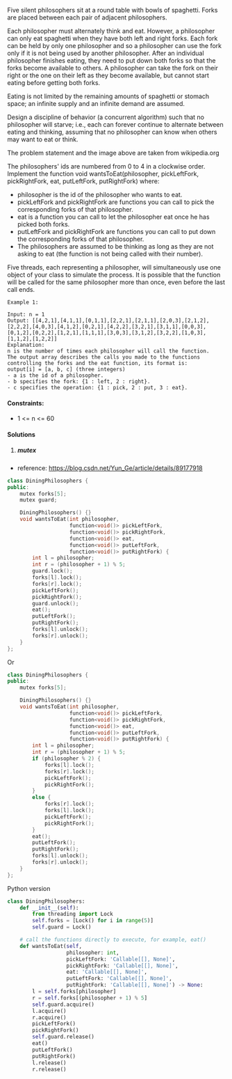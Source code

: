 Five silent philosophers sit at a round table with bowls of spaghetti. Forks are placed between each pair of adjacent philosophers.

Each philosopher must alternately think and eat. However, a philosopher can only eat spaghetti when they have both left and right forks. Each fork can be held by only one philosopher and so a philosopher can use the fork only if it is not being used by another philosopher. After an individual philosopher finishes eating, they need to put down both forks so that the forks become available to others. A philosopher can take the fork on their right or the one on their left as they become available, but cannot start eating before getting both forks.

Eating is not limited by the remaining amounts of spaghetti or stomach space; an infinite supply and an infinite demand are assumed.

Design a discipline of behavior (a concurrent algorithm) such that no philosopher will starve; i.e., each can forever continue to alternate between eating and thinking, assuming that no philosopher can know when others may want to eat or think.

The problem statement and the image above are taken from wikipedia.org

 

The philosophers' ids are numbered from 0 to 4 in a clockwise order. Implement the function void wantsToEat(philosopher, pickLeftFork, pickRightFork, eat, putLeftFork, putRightFork) where:

-    philosopher is the id of the philosopher who wants to eat.
-    pickLeftFork and pickRightFork are functions you can call to pick the corresponding forks of that philosopher.
-    eat is a function you can call to let the philosopher eat once he has picked both forks.
-    putLeftFork and pickRightFork are functions you can call to put down the corresponding forks of that philosopher.
-    The philosophers are assumed to be thinking as long as they are not asking to eat (the function is not being called with their number).

Five threads, each representing a philosopher, will simultaneously use one object of your class to simulate the process. It is possible that the function will be called for the same philosopher more than once, even before the last call ends.

 

```
Example 1:

Input: n = 1
Output: [[4,2,1],[4,1,1],[0,1,1],[2,2,1],[2,1,1],[2,0,3],[2,1,2],[2,2,2],[4,0,3],[4,1,2],[0,2,1],[4,2,2],[3,2,1],[3,1,1],[0,0,3],[0,1,2],[0,2,2],[1,2,1],[1,1,1],[3,0,3],[3,1,2],[3,2,2],[1,0,3],[1,1,2],[1,2,2]]
Explanation:
n is the number of times each philosopher will call the function.
The output array describes the calls you made to the functions controlling the forks and the eat function, its format is:
output[i] = [a, b, c] (three integers)
- a is the id of a philosopher.
- b specifies the fork: {1 : left, 2 : right}.
- c specifies the operation: {1 : pick, 2 : put, 3 : eat}.
```

 

#### Constraints:

-    1 <= n <= 60


#### Solutions

1. ##### mutex

- reference: https://blog.csdn.net/Yun_Ge/article/details/89177918

```c++
class DiningPhilosophers {
public:
    mutex forks[5];
    mutex guard;

    DiningPhilosophers() {} 
    void wantsToEat(int philosopher,
                    function<void()> pickLeftFork,
                    function<void()> pickRightFork,
                    function<void()> eat,
                    function<void()> putLeftFork,
                    function<void()> putRightFork) {
        int l = philosopher;
        int r = (philosopher + 1) % 5;
        guard.lock();
        forks[l].lock();
        forks[r].lock();
        pickLeftFork();
        pickRightFork();
        guard.unlock();
        eat();
        putLeftFork();
        putRightFork();
        forks[l].unlock();
        forks[r].unlock();
    }
};
```

Or

```c++
class DiningPhilosophers {
public:
    mutex forks[5];

    DiningPhilosophers() {} 
    void wantsToEat(int philosopher,
                    function<void()> pickLeftFork,
                    function<void()> pickRightFork,
                    function<void()> eat,
                    function<void()> putLeftFork,
                    function<void()> putRightFork) {
        int l = philosopher;
        int r = (philosopher + 1) % 5;
        if (philosopher % 2) {
            forks[l].lock();
            forks[r].lock();
            pickLeftFork();
            pickRightFork();
        }
        else {
            forks[r].lock();
            forks[l].lock();
            pickLeftFork();
            pickRightFork();
        }
        eat();
        putLeftFork();
        putRightFork();
        forks[l].unlock();
        forks[r].unlock();
    }
};
```

Python version

```python
class DiningPhilosophers:
    def __init__(self):
        from threading import Lock
        self.forks = [Lock() for i in range(5)]
        self.guard = Lock()

    # call the functions directly to execute, for example, eat()
    def wantsToEat(self,
                   philosopher: int,
                   pickLeftFork: 'Callable[[], None]',
                   pickRightFork: 'Callable[[], None]',
                   eat: 'Callable[[], None]',
                   putLeftFork: 'Callable[[], None]',
                   putRightFork: 'Callable[[], None]') -> None:
        l = self.forks[philosopher]
        r = self.forks[(philosopher + 1) % 5]
        self.guard.acquire()
        l.acquire()
        r.acquire()
        pickLeftFork()
        pickRightFork()
        self.guard.release()
        eat()
        putLeftFork()
        putRightFork()
        l.release()
        r.release()

        
```